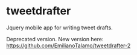 # tweetdrafter
Jquery mobile app for writing tweet drafts.

Deprecated version. New version here:
https://github.com/EmilianoTalamo/tweetdrafter-2
